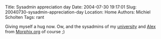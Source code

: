 Title: Sysadmin appreciation day
Date: 2004-07-30 19:17:01
Slug: 20040730-sysadmin-appreciation-day
Location: Home
Authors: Michiel Scholten
Tags: rant

<p>Giving myself a hug now. Ow, and the sysadmins of my <a href="http://www.cs.vu.nl/">university</a> and <a href="http://www.alextreme.org/">Alex</a> from <a href="http://www.morphix.org/">Morphix.org</a> of course ;)</p>